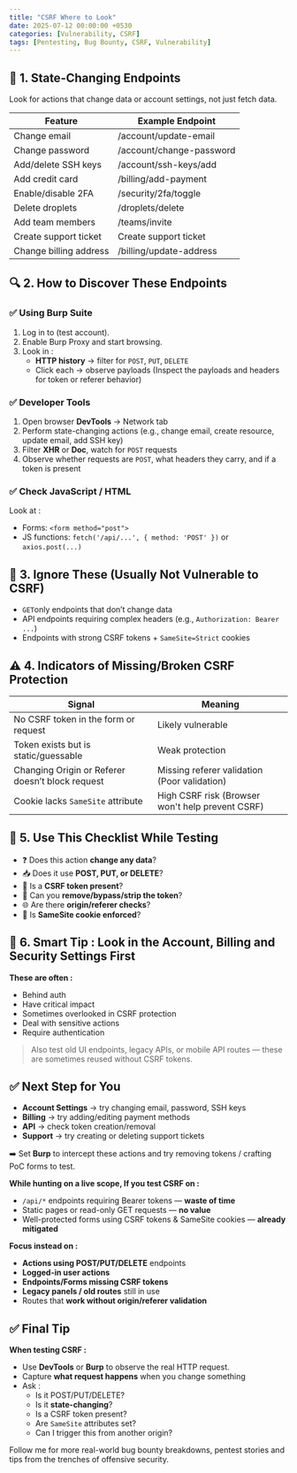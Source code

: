 ```yaml
---
title: "CSRF Where to Look"
date: 2025-07-12 00:00:00 +0530
categories: [Vulnerability, CSRF]
tags: [Pentesting, Bug Bounty, CSRF, Vulnerability]
---
```


## 🎯 1. State-Changing Endpoints

Look for actions that change data or account settings, not just fetch data.

| Feature | Example Endpoint |
|--|--|
| Change email  | /account/update-email |
| Change password | /account/change-password
| Add/delete SSH keys | /account/ssh-keys/add
| Add credit card | /billing/add-payment
| Enable/disable 2FA | /security/2fa/toggle
| Delete droplets | /droplets/delete
| Add team members| /teams/invite
| Create support ticket | Create support ticket
| Change billing address | /billing/update-address



## 🔍 2. How to Discover These Endpoints
### ✅ Using Burp Suite

1.  Log in to (test account).
2.  Enable Burp Proxy and start browsing.
3.  Look in :
    - **HTTP history** → filter for `POST`, `PUT`, `DELETE`
    -   Click each → observe payloads (Inspect the payloads and headers for token or referer behavior)

### ✅ Developer Tools

1.  Open browser **DevTools** → Network tab
2.  Perform state-changing actions (e.g., change email, create resource, update email, add SSH key)
3.  Filter **XHR** or **Doc**, watch for `POST` requests
4.  Observe whether requests are `POST`, what headers they carry, and if a token is present

### ✅ Check JavaScript / HTML

Look at :

-   Forms: `<form method="post">`
-   JS functions: `fetch('/api/...', { method: 'POST' })` or `axios.post(...)`

## 🛑 3. Ignore These (Usually Not Vulnerable to CSRF)

-   `GET`only endpoints that don’t change data
-   API endpoints requiring complex headers (e.g., `Authorization: Bearer ...`)
-   Endpoints with strong CSRF tokens + `SameSite=Strict` cookies

## ⚠️ 4. Indicators of Missing/Broken CSRF Protection

| Signal | Meaning |
|--|--|
|No CSRF token in the form or request  | Likely vulnerable |
|Token exists but is static/guessable|Weak protection
|Changing Origin or Referer doesn’t block request|Missing referer validation (Poor validation)
|Cookie lacks `SameSite` attribute|High CSRF risk (Browser won't help prevent CSRF)

## 🧪 5. Use This Checklist While Testing

-   ❓ Does this action **change any data**?
-   📥 Does it use **POST, PUT, or DELETE**?
-   🔐 Is a **CSRF token present**?
-   🧩 Can you **remove/bypass/strip the token**?
-   🌐 Are there **origin/referer checks**?
-   🍪 Is **SameSite cookie enforced**?

## 🧠 6. Smart Tip : Look in the Account, Billing and Security Settings First

**These are often :**

-   Behind auth
-   Have critical impact
-   Sometimes overlooked in CSRF protection
-   Deal with sensitive actions
-   Require authentication

> Also test old UI endpoints, legacy APIs, or mobile API routes — these are sometimes reused without CSRF tokens.

## ✅ Next Step for You

-   **Account Settings** → try changing email, password, SSH keys
-   **Billing** → try adding/editing payment methods
-   **API** → check token creation/removal
-   **Support** → try creating or deleting support tickets

➡️ Set **Burp** to intercept these actions and try removing tokens / crafting PoC forms to test.

**While hunting on a live scope, If you test CSRF on :**

-   `/api/*` endpoints requiring Bearer tokens — **waste of time**
-   Static pages or read-only GET requests — **no value**
-   Well-protected forms using CSRF tokens & SameSite cookies — **already mitigated**

**Focus instead on :**

-   **Actions using POST/PUT/DELETE** endpoints
-   **Logged-in user actions**
-   **Endpoints/Forms missing CSRF tokens**
-   **Legacy panels / old routes** still in use
-   Routes that **work without origin/referer validation**

## ✅ Final Tip

**When testing CSRF :**

-   Use **DevTools** or **Burp** to observe the real HTTP request.
-   Capture **what request happens** when you change something
-   Ask :
    -   Is it POST/PUT/DELETE?
    -   Is it **state-changing**?
    -   Is a CSRF token present?
    -   Are `SameSite` attributes set?
    -   Can I trigger this from another origin?

Follow me for more real-world bug bounty breakdowns, pentest stories and tips from the trenches of offensive security.
